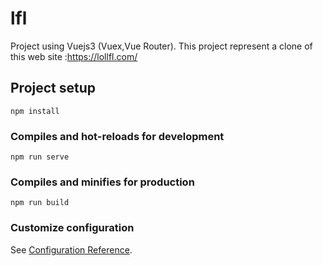 # lfl
Project using Vuejs3 (Vuex,Vue Router). This project represent a clone of this web site :https://lollfl.com/
## Project setup
```
npm install
```

### Compiles and hot-reloads for development
```
npm run serve
```

### Compiles and minifies for production
```
npm run build
```

### Customize configuration
See [Configuration Reference](https://cli.vuejs.org/config/).
